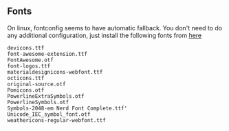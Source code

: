 ## Fonts
On linux, fontconfig seems to have automatic fallback. You don't need to do any additional configuration, just install the following fonts from [here](https://github.com/ryanoasis/nerd-fonts/tree/master/src/glyphs)

```
devicons.ttf
font-awesome-extension.ttf
FontAwesome.otf
font-logos.ttf
materialdesignicons-webfont.ttf
octicons.ttf
original-source.otf
Pomicons.otf
PowerlineExtraSymbols.otf
PowerlineSymbols.otf
Symbols-2048-em Nerd Font Complete.ttf'
Unicode_IEC_symbol_font.otf
weathericons-regular-webfont.ttf
```
